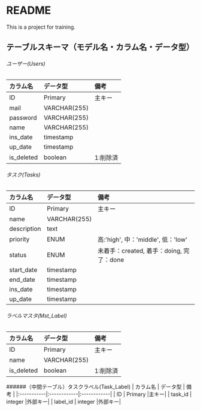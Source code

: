 # README
This is a project for training.

## テーブルスキーマ（モデル名・カラム名・データ型）
###### ユーザー(Users)
| カラム名 | データ型 | 備考 |
|:-----------|:------------|:------------|
| ID       | Primary       |主キー|
| mail       | VARCHAR(255)       ||
| password       | VARCHAR(255)       ||
| name       | VARCHAR(255)       ||
| ins_date       | timestamp      ||
| up_date       | timestamp      ||
| is_deleted       | boolean      | 1:削除済|

###### タスク(Tasks)
| カラム名 | データ型 | 備考 |
|:-----------|:------------|:------------|
| ID       | Primary       |主キー|
| name       | VARCHAR(255)       ||
| description       | text       ||
| priority       | ENUM | 高:'high', 中：'middle', 低：'low'  |
| status       | ENUM       | 未着手：created, 着手：doing, 完了：done|
| start_date       | timestamp      ||
| end_date       | timestamp      ||
| ins_date       | timestamp      ||
| up_date       | timestamp      ||

###### ラベルマスタ(Mst_Label)
| カラム名 | データ型 | 備考 |
|:-----------|:------------|:------------|
| ID       | Primary       |主キー|
| name       | VARCHAR(255)       ||
| is_deleted       | boolean      | 1:削除済|

######（中間テーブル）タスクラベル(Task_Label)
| カラム名 | データ型 | 備考 |
|:-----------|:------------|:------------|
| ID       | Primary       |主キー|
| task_id       | integer       |外部キー|
| label_id       | integer       |外部キー|
